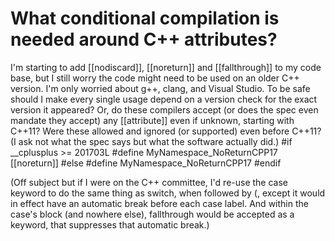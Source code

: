 
# What conditional compilation is needed around C++ attributes?

I'm starting to add [[nodiscard]], [[noreturn]] and [[fallthrough]] to my code base, but I still worry the code might need to be used on an older C++ version.
I'm only worried about g++, clang, and Visual Studio.
To be safe should I make every single usage depend on a version check for the exact version it appeared?  Or, do these compilers accept (or does the spec even mandate they accept) any [[attribute]] even if unknown, starting with C++11?
Were these allowed and ignored (or supported) even before C++11?  (I ask not what the spec says but what the software actually did.)
#if __cplusplus >= 201703L
#define MyNamespace_NoReturnCPP17 [[noreturn]]
#else
#define MyNamespace_NoReturnCPP17
#endif

(Off subject but if I were on the C++ committee, I'd re-use the case keyword to do the same thing as switch, when followed by (, except it would in effect have an automatic break before each case label.  And within the case's block (and nowhere else), fallthrough would be accepted as a keyword, that suppresses that automatic break.)

        